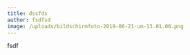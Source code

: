 ```yaml
---
title: dssfds
author: fsdfsd
image: /uploads/bildschirmfoto-2019-06-21-um-13.01.06.png
---
```

fsdf
